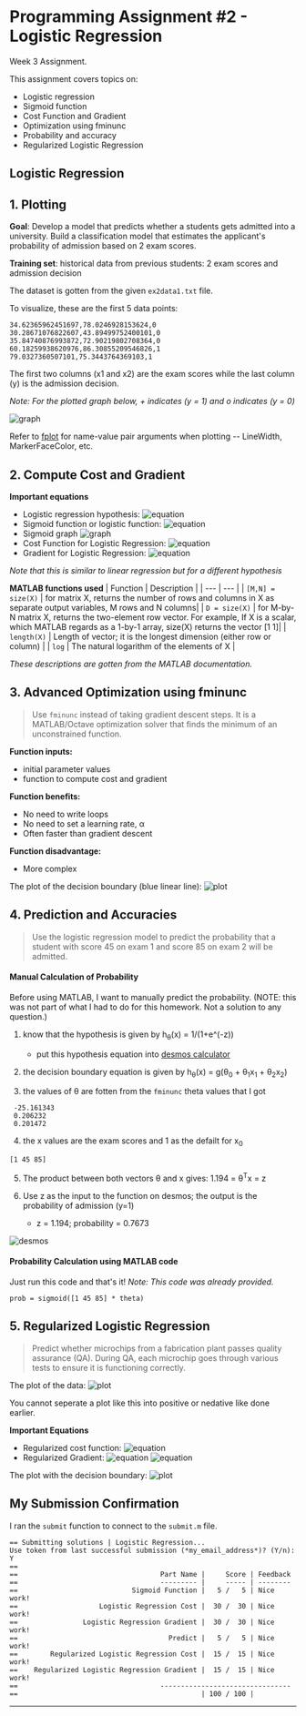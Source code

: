 # Programming Assignment #2 - Logistic Regression

Week 3 Assignment.

This assignment covers topics on:
- Logistic regression
- Sigmoid function
- Cost Function and Gradient
- Optimization using fminunc
- Probability and accuracy
- Regularized Logistic Regression

## Logistic Regression
## 1. Plotting
**Goal**: Develop a model that predicts whether a students gets admitted into a university. Build a classification model that estimates the applicant's probability of admission based on 2 exam scores.

**Training set**: historical data from previous students: 2 exam scores and admission decision

The dataset is gotten from the given `ex2data1.txt` file.

To visualize, these are the first 5 data points:
```
34.62365962451697,78.0246928153624,0
30.28671076822607,43.89499752400101,0
35.84740876993872,72.90219802708364,0
60.18259938620976,86.30855209546826,1
79.0327360507101,75.3443764369103,1
```
The first two columns (x1 and x2) are the exam scores while the last column (y) is the admission decision. 

*Note: For the plotted graph below, + indicates (y = 1) and o indicates (y = 0)*

![graph](1_ExamPlot.JPG)

Refer to [fplot](https://www.mathworks.com/help/matlab/ref/fplot.html) for name-value pair arguments when plotting -- LineWidth, MarkerFaceColor, etc.

## 2. Compute Cost and Gradient
**Important equations**
- Logistic regression hypothesis: 
![equation](2_LogRegHypothesis.JPG)
- Sigmoid function or logistic function: 
![equation](3_SigmoidFunction.JPG)
- Sigmoid graph
![graph](4_SigmoidGraph.JPG)
- Cost Function for Logistic Regression: 
![equation](5_CostFuncLogReg.JPG)
- Gradient for Logistic Regression: 
![equation](6_GradientLogReg.JPG)

*Note that this is similar to linear regression but for a different hypothesis*
 
**MATLAB functions used**
| Function | Description |
| --- | --- |
| `[M,N] = size(X)` | for matrix X, returns the number of rows and columns in X as separate output variables, M rows and N columns|
| `D = size(X)` | for M-by-N matrix X, returns the two-element row vector. For example, If X is a scalar, which MATLAB regards as a 1-by-1 array, size(X) returns the vector [1 1]|
| `length(X)` | Length of vector; it is the longest dimension (either row or column) |
| `log` | The natural logarithm of the elements of X |

*These descriptions are gotten from the MATLAB documentation.*

## 3. Advanced Optimization using fminunc
> Use `fminunc` instead of taking gradient descent steps. It is a MATLAB/Octave optimization solver that finds the minimum of an unconstrained function.

**Function inputs:** 
- initial parameter values
- function to compute cost and gradient 

**Function benefits:**
- No need to write loops
- No need to set a learning rate, α
- Often faster than gradient descent

**Function disadvantage:**
- More complex

The plot of the decision boundary (blue linear line):
![plot](7_DecisionBoundary.JPG)

## 4. Prediction and Accuracies
> Use the logistic regression model to predict the probability that a student with score 45 on exam 1 and score 85 on exam 2 will be admitted.

#### Manual Calculation of Probability
Before using MATLAB, I want to manually predict the probability. 
(NOTE: this was not part of what I had to do for this homework. Not a solution to any question.)

1. know that the hypothesis is given by h<sub>θ</sub>(x) = 1/(1+e^(-z))
    - put this hypothesis equation into [desmos calculator](https://www.desmos.com/calculator)

2. the decision boundary equation is given by h<sub>θ</sub>(x) = g(θ<sub>0</sub> + θ<sub>1</sub>x<sub>1</sub> + θ<sub>2</sub>x<sub>2</sub>)
3. the values of θ are fotten from the `fminunc` theta values that I got
```
 -25.161343 
 0.206232 
 0.201472 
```
4. the x values are the exam scores and 1 as the defailt for x<sub>0</sub>
```
[1 45 85]
```
5. The  product between both vectors θ and x gives: 1.194 = θ<sup>T</sup>x = z

6. Use z as the input to the function on desmos; the output is the probability of admission (y=1)
   -  z = 1.194; probability = 0.7673

![desmos](8_PredictPlot.JPG)

#### Probability Calculation using MATLAB code
Just run this code and that's it! 
*Note: This code was already provided.*
```
prob = sigmoid([1 45 85] * theta)
```

## 5. Regularized Logistic Regression
> Predict whether microchips from a fabrication plant passes quality assurance (QA). During QA, each microchip goes through various tests to ensure it is functioning correctly.

The plot of the data:
![plot](9_RegDataPlot.JPG)

You cannot seperate a plot like this into positive or nedative like done earlier.

**Important Equations**
- Regularized cost function:
![equation](10_RegCostFunc.JPG)
- Regularized Gradient:
![equation](11_RegGradient.JPG)
![equation](11b_RegGradient.JPG)

The plot with the decision boundary: 
![plot](12_RegDecisionBoundary.JPG)

## My Submission Confirmation
I ran the `submit` function to connect to the `submit.m` file.
```
== Submitting solutions | Logistic Regression...
Use token from last successful submission (*my_email_address*)? (Y/n): Y
== 
==                                   Part Name |     Score | Feedback
==                                   --------- |     ----- | --------
==                            Sigmoid Function |   5 /   5 | Nice work!
==                    Logistic Regression Cost |  30 /  30 | Nice work!
==                Logistic Regression Gradient |  30 /  30 | Nice work!
==                                     Predict |   5 /   5 | Nice work!
==        Regularized Logistic Regression Cost |  15 /  15 | Nice work!
==    Regularized Logistic Regression Gradient |  15 /  15 | Nice work!
==                                   --------------------------------
==                                             | 100 / 100 |
```

_________________________